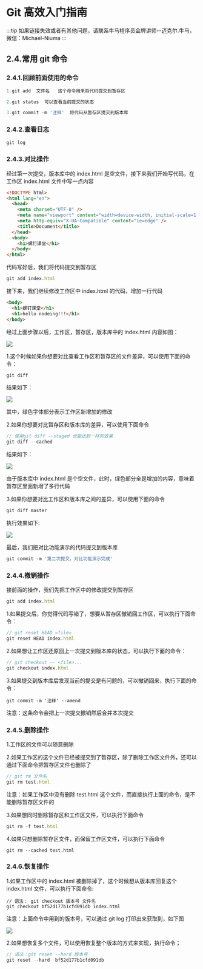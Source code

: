 # Git 高效入门指南

:::tip
如果链接失效或者有其他问题，请联系牛马程序员金牌讲师--迈克尔.牛马，微信：Michael-Niuma
:::

## 2.4.常用 git 命令

### 2.4.1.回顾前面使用的命令

```js
1.git add  文件名   这个命令用来将代码提交到暂存区

2.git status  可以查看当前提交的状态

3.git commit -m '注释'  将代码从暂存区提交到版本库
```

### 2.4.2.查看日志

```js
git log
```

### 2.4.3.对比操作

经过第一次提交，版本库中的 index.html 是空文件，接下来我们开始写代码，在工作区 index.html 文件中写一点内容

```html
<!DOCTYPE html>
<html lang="en">
  <head>
    <meta charset="UTF-8" />
    <meta name="viewport" content="width=device-width, initial-scale=1.0" />
    <meta http-equiv="X-UA-Compatible" content="ie=edge" />
    <title>Document</title>
  </head>
  <body>
    <h1>螺钉课堂</h1>
  </body>
</html>
```

代码写好后，我们将代码提交到暂存区

```js
git add index.html
```

接下来，我们继续修改工作区中 index.html 的代码，增加一行代码

```html
<body>
  <h1>螺钉课堂</h1>
  <h1>hello nodeing!!!</h1>
</body>
```

经过上面步骤以后，工作区，暂存区，版本库中的 index.html 内容如图：

![](./img/2019-03-23-10-57-54.png)

1.这个时候如果你想要对比查看工作区和暂存区的文件差异，可以使用下面的命令：

```js
git diff
```

结果如下：

![](./img/2019-03-23-11-00-46.png)

其中，绿色字体部分表示工作区新增加的修改

2.如果你想要对比暂存区和版本库的差异，可以使用下面命令

```js
// 使用git diff --staged 也能达到一样的效果
git diff --cached
```

结果如下：

![](./img/2019-03-23-11-04-40.png)

由于版本库中 index.html 是个空文件，此时，绿色部分全是增加的内容，意味着暂存区里面新增了多行代码

3.如果你想要对比工作区和版本库之间的差异，可以使用下面的命令

```js
git diff master
```

执行效果如下:

![](./img/2019-03-23-11-08-32.png)

最后，我们把对比功能演示的代码提交到版本库

```js
git commit -m '第二次提交，对比功能演示完成'
```

### 2.4.4.撤销操作

接前面的操作，我们先把工作区中的修改提交到暂存区

```js
git add index.html
```

1.如果提交后，你觉得代码写错了，想要从暂存区撤销回工作区，可以执行下面命令：

```js
// git reset HEAD <file>
git reset HEAD index.html
```

2.如果想让工作区还原回上一次提交到版本库的状态，可以执行下面的命令：

```js
// git checkout -- <file>...
git checkout index.html
```

3.如果提交到版本库后发现当前的提交是有问题的，可以撤销回来，执行下面的命令：

```
git commit -m '注释' --amend
```

注意：这条命令会把上一次提交撤销然后合并本次提交

### 2.4.5.删除操作

1.工作区的文件可以随意删除

2.如果工作区的这个文件已经被提交到了暂存区，除了删除工作区文件外，还可以通过下面命令把暂存区文件也删除了

```js
// git rm 文件名
git rm test.html
```

注意：如果工作区中没有删除 test.html 这个文件，而直接执行上面的命令，是不能删除暂存区文件的

3.如果想同时删除暂存区和工作区文件，可以执行下面命令

```js
git rm -f test.html
```

4.如果只想删除暂存区文件，而保留工作区文件，可以执行下面命令

```
git rm --cached test.html
```

### 2.4.6.恢复操作

1.如果工作区中的 index.html 被删除掉了，这个时候想从版本库回复这个 index.html 文件，可以执行下面命令:

```
// 语法： git checkout 版本号 文件名
git checkout bf52d177b1cfd091db index.html
```

注意：上面命令中用到的版本号，可以通过 git log 打印出来获取到，如下图

![](./img/2019-03-23-15-43-12.png)

2.如果想恢复多个文件，可以使用恢复整个版本的方式来实现，执行命令；

```js
// 语法：git reset --hard 版本号
git reset --hard  bf52d177b1cfd091db
```
